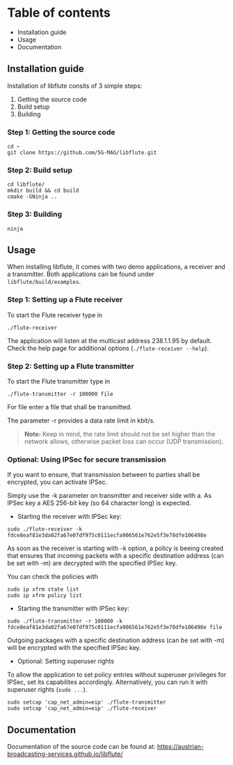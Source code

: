 # Table of contents
* Installation guide
* Usage
* Documentation

## Installation guide

Installation of libflute consits of 3 simple steps:
1. Getting the source code
2. Build setup
3. Building

### Step 1: Getting the source code
````
cd ~
git clone https://github.com/5G-MAG/libflute.git
````

### Step 2: Build setup
````
cd libflute/
mkdir build && cd build
cmake -GNinja ..
````

### Step 3: Building
````
ninja
````

## Usage
 
When installing libflute, it comes with two demo applications, a receiver and a transmitter. Both applications can be found under ``libflute/build/examples``.

### Step 1: Setting up a Flute receiver
To start the Flute receiver type in

````
./flute-receiver
````

The application will listen at the multicast address 238.1.1.95 by default. Check the help page for additional options (``./flute-receiver --help``).

### Step 2: Setting up a Flute transmitter

To start the Flute transmitter type in

````
./flute-transmitter -r 100000 file
````

For file enter a file that shall be transmitted.
  
The parameter -r provides a data rate limit in kbit/s.

> **Note:** Keep in mind, the rate limit should not be set higher than the network allows, otherwise packet loss can occur (UDP transmission).

### Optional: Using IPSec for secure transmission
If you want to ensure, that transmission between to parties shall be encrypted, you can activate IPSec.
  
Simply use the -k parameter on transmitter and receiver side with a. As IPSec key a AES 256-bit key (so 64 character long) is expected. 

* Starting the receiver with IPSec key: 
````
sudo ./flute-receiver -k fdce8eaf81e3da02fa67e07df975c0111ecfa906561e762e5f3e78dfe106498e
````
As soon as the receiver is starting with -k option, a policy is beeing created that ensures that incoming packets with a specific destination address (can be set with -m) are decrypted with the specified IPSec key. 

You can check the policies with
````
sudo ip xfrm state list
sudo ip xfrm policy list
````

* Starting the transmitter with IPSec key:
````
sudo ./flute-transmitter -r 100000 -k fdce8eaf81e3da02fa67e07df975c0111ecfa906561e762e5f3e78dfe106498e file
````
Outgoing packages with a specific destination address (can be set with -m) will be encrypted with the specified IPSec key.

* Optional: Setting superuser rights

To allow the application to set policy entries without superuser privileges for IPSec, set its capabilites 
accordingly. Alternatively, you can run it with superuser rights (``sudo ...``).
````
sudo setcap 'cap_net_admin=eip' ./flute-transmitter
sudo setcap 'cap_net_admin=eip' ./flute-receiver
````

## Documentation

Documentation of the source code can be found at: https://austrian-broadcasting-services.github.io/libflute/
